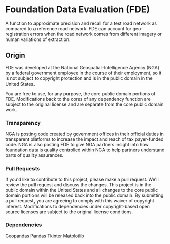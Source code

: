 # Foundation Data Evaluation (FDE)
A function to approximate precision and recall for a test road network as compared to a reference road network. FDE can account for geo-registration errors when the road network comes from different imagery or human variations of extraction.

## Origin
FDE was developed at the National Geospatial-Intelligence Agency (NGA) by a federal government employee in the course of their employment, so it is not subject to copyright protection and is in the public domain in the United States. 

You are free to use, for any purpose, the core public domain portions of FDE. Modifications back to the cores of any dependency function are subject to the original license and are separate from the core public domain work. 

### Transparency
NGA is posting code created by government offices in their official duties in transparent platforms to increase the impact and reach of tax payer-funded code. NGA is also posting FDE to give NGA partners insight into how foundation data is quality controlled within NGA to help partners understand parts of quality assurances.

### Pull Requests
If you'd like to contribute to this project, please make a pull request. We'll review the pull request and discuss the changes. This project is in the public domain within the United States and all changes to the core public domain portions will be released back into the public domain. By submitting a pull request, you are agreeing to comply with this waiver of copyright interest. Modifications to dependencies under copyright-based open source licenses are subject to the original license conditions.

### Dependencies
Geopandas
Pandas 
Tkinter
Matplotlib


